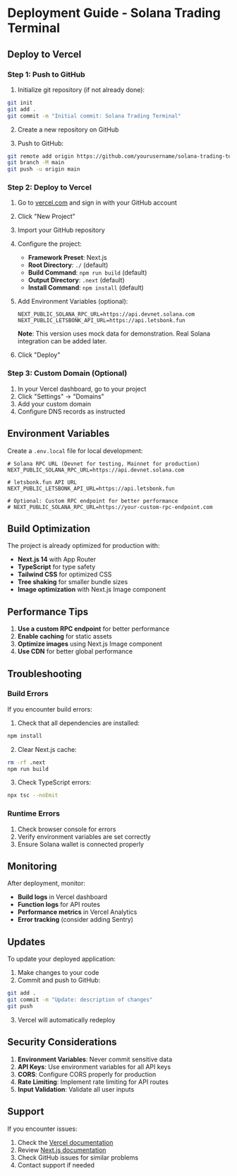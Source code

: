 # Deployment Guide - Solana Trading Terminal

## Deploy to Vercel

### Step 1: Push to GitHub

1. Initialize git repository (if not already done):
```bash
git init
git add .
git commit -m "Initial commit: Solana Trading Terminal"
```

2. Create a new repository on GitHub

3. Push to GitHub:
```bash
git remote add origin https://github.com/yourusername/solana-trading-terminal.git
git branch -M main
git push -u origin main
```

### Step 2: Deploy to Vercel

1. Go to [vercel.com](https://vercel.com) and sign in with your GitHub account

2. Click "New Project"

3. Import your GitHub repository

4. Configure the project:
   - **Framework Preset**: Next.js
   - **Root Directory**: `./` (default)
   - **Build Command**: `npm run build` (default)
   - **Output Directory**: `.next` (default)
   - **Install Command**: `npm install` (default)

5. Add Environment Variables (optional):
   ```
   NEXT_PUBLIC_SOLANA_RPC_URL=https://api.devnet.solana.com
   NEXT_PUBLIC_LETSBONK_API_URL=https://api.letsbonk.fun
   ```
   
   **Note**: This version uses mock data for demonstration. Real Solana integration can be added later.

6. Click "Deploy"

### Step 3: Custom Domain (Optional)

1. In your Vercel dashboard, go to your project
2. Click "Settings" → "Domains"
3. Add your custom domain
4. Configure DNS records as instructed

## Environment Variables

Create a `.env.local` file for local development:

```env
# Solana RPC URL (Devnet for testing, Mainnet for production)
NEXT_PUBLIC_SOLANA_RPC_URL=https://api.devnet.solana.com

# letsbonk.fun API URL
NEXT_PUBLIC_LETSBONK_API_URL=https://api.letsbonk.fun

# Optional: Custom RPC endpoint for better performance
# NEXT_PUBLIC_SOLANA_RPC_URL=https://your-custom-rpc-endpoint.com
```

## Build Optimization

The project is already optimized for production with:

- **Next.js 14** with App Router
- **TypeScript** for type safety
- **Tailwind CSS** for optimized CSS
- **Tree shaking** for smaller bundle sizes
- **Image optimization** with Next.js Image component

## Performance Tips

1. **Use a custom RPC endpoint** for better performance
2. **Enable caching** for static assets
3. **Optimize images** using Next.js Image component
4. **Use CDN** for better global performance

## Troubleshooting

### Build Errors

If you encounter build errors:

1. Check that all dependencies are installed:
```bash
npm install
```

2. Clear Next.js cache:
```bash
rm -rf .next
npm run build
```

3. Check TypeScript errors:
```bash
npx tsc --noEmit
```

### Runtime Errors

1. Check browser console for errors
2. Verify environment variables are set correctly
3. Ensure Solana wallet is connected properly

## Monitoring

After deployment, monitor:

- **Build logs** in Vercel dashboard
- **Function logs** for API routes
- **Performance metrics** in Vercel Analytics
- **Error tracking** (consider adding Sentry)

## Updates

To update your deployed application:

1. Make changes to your code
2. Commit and push to GitHub:
```bash
git add .
git commit -m "Update: description of changes"
git push
```

3. Vercel will automatically redeploy

## Security Considerations

1. **Environment Variables**: Never commit sensitive data
2. **API Keys**: Use environment variables for all API keys
3. **CORS**: Configure CORS properly for production
4. **Rate Limiting**: Implement rate limiting for API routes
5. **Input Validation**: Validate all user inputs

## Support

If you encounter issues:

1. Check the [Vercel documentation](https://vercel.com/docs)
2. Review [Next.js documentation](https://nextjs.org/docs)
3. Check GitHub issues for similar problems
4. Contact support if needed 